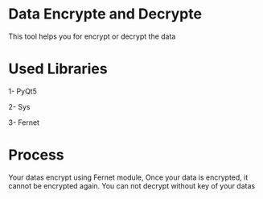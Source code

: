 # Data Encrypte and Decrypte
This tool helps you for encrypt or decrypt the data
# Used Libraries 
1- PyQt5

2- Sys

3- Fernet

# Process 
Your datas encrypt using Fernet module, Once your data is encrypted, it cannot be encrypted again. You can not decrypt without key of your datas 
